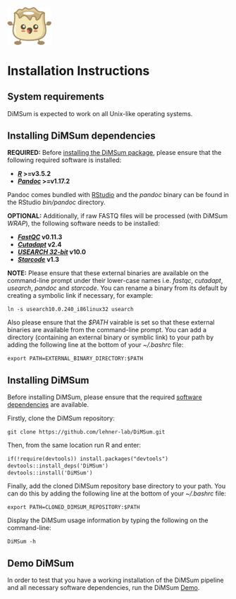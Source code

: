<p align="left">
  <img src="../Dumpling.png" width="100">
</p>

# Installation Instructions

## System requirements

DiMSum is expected to work on all Unix-like operating systems.

## Installing DiMSum dependencies

**REQUIRED:** Before [installing the DiMSum package](#installing-dimsum), please ensure that the following required software is installed:

* **[_R_](https://www.r-project.org/) >=v3.5.2**
* **[_Pandoc_](https://pandoc.org/installing.html) >=v1.17.2**

Pandoc comes bundled with [RStudio](https://rstudio.com/products/rstudio/download/) and the *pandoc* binary can be found in the RStudio *bin/pandoc* directory.

**OPTIONAL:** Additionally, if raw FASTQ files will be processed (with DiMSum *WRAP*), the following software needs to be installed:

* **[_FastQC_](https://www.bioinformatics.babraham.ac.uk/projects/fastqc/) v0.11.3**
* **[_Cutadapt_](https://cutadapt.readthedocs.io/en/stable/) v2.4**
* **[_USEARCH 32-bit_](https://drive5.com/usearch/download.html) v10.0**
* **[_Starcode_](https://github.com/gui11aume/starcode) v1.3**

**NOTE:** Please ensure that these external binaries are available on the command-line prompt under their lower-case names i.e. *fastqc*, *cutadapt*, *usearch*, *pandoc* and *starcode*. You can rename a binary from its default by creating a symbolic link if necessary, for example:
```
ln -s usearch10.0.240_i86linux32 usearch 
```
Also please ensure that the *$PATH* vairable is set so that these external binaries are available from the command-line prompt. You can add a directory (containing an external binary or symblic link) to your path by adding the following line at the bottom of your *~/.bashrc* file:
```
export PATH=EXTERNAL_BINARY_DIRECTORY:$PATH
```

## Installing DiMSum

Before installing DiMSum, please ensure that the required [software dependencies](#installing-dimsum-dependencies) are available.

Firstly, clone the DiMSum repository:
```
git clone https://github.com/lehner-lab/DiMSum.git
```
Then, from the same location run R and enter:
```
if(!require(devtools)) install.packages("devtools")
devtools::install_deps('DiMSum')
devtools::install('DiMSum')
```
Finally, add the cloned DiMSum repository base directory to your path. You can do this by adding the following line at the bottom of your *~/.bashrc* file:
```
export PATH=CLONED_DIMSUM_REPOSITORY:$PATH
```
Display the DiMSum usage information by typing the following on the command-line:
```
DiMSum -h
```

## Demo DiMSum

In order to test that you have a working installation of the DiMSum pipeline and all necessary software dependencies, run the DiMSum [Demo](docs/DEMO.md).

